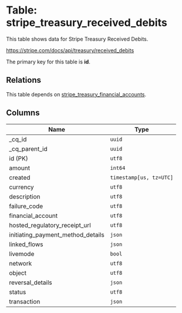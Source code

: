 # Table: stripe_treasury_received_debits

This table shows data for Stripe Treasury Received Debits.

https://stripe.com/docs/api/treasury/received_debits

The primary key for this table is **id**.

## Relations

This table depends on [stripe_treasury_financial_accounts](stripe_treasury_financial_accounts).

## Columns

| Name          | Type          |
| ------------- | ------------- |
|_cq_id|`uuid`|
|_cq_parent_id|`uuid`|
|id (PK)|`utf8`|
|amount|`int64`|
|created|`timestamp[us, tz=UTC]`|
|currency|`utf8`|
|description|`utf8`|
|failure_code|`utf8`|
|financial_account|`utf8`|
|hosted_regulatory_receipt_url|`utf8`|
|initiating_payment_method_details|`json`|
|linked_flows|`json`|
|livemode|`bool`|
|network|`utf8`|
|object|`utf8`|
|reversal_details|`json`|
|status|`utf8`|
|transaction|`json`|